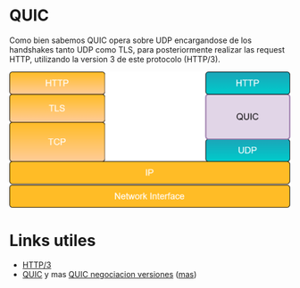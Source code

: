 # QUIC

Como bien sabemos QUIC opera sobre UDP encargandose de los handshakes tanto UDP como TLS, para posteriormente realizar las request HTTP, utilizando la version 3 de este protocolo (HTTP/3).

![](img/quic.png)

# Links utiles

* [HTTP/3](https://www.cloudflare.com/es-es/learning/performance/what-is-http3/)
* [QUIC](https://blog.cloudflare.com/the-road-to-quic/) y mas [QUIC negociacion versiones](https://blog.cloudflare.com/head-start-with-quic/) ([mas](https://blogs.keysight.com/blogs/tech/nwvs.entry.html/2021/07/17/looking_into_quicpa-pUtF.html))